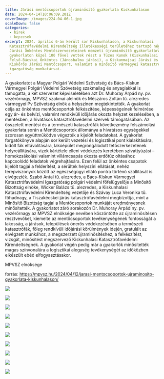 ```yaml
---
title: Járási mentőcsoportok újraminősítő gyakorlata Kiskunhalason
date: 2024-04-14T10:06:09.201Z
coverImage: /images/224-04-06-1.jpg
scaleDown: false
categories:
  - hirek
  - kepzesek
excerpt: 2024. április 6-án került sor Kiskunhalason, a Kiskunhalasi
  Katasztrófavédelmi Kirendeltség illetékességi területéhez tartozó négy járás
  Járási Önkéntes Mentőszervezeteinek nemzeti újraminősítő gyakorlatára. A
  gyakorlaton közel 100 fővel vettek részt a Tüzes Kunok (Kiskunhalasi járás), a
  Felső-Bácskai Önkéntes (Jánoshalma járási), a Kiskunmajsai Járási és a
  Kiskőrös Járási Mentőcsoport, valamint a minősítő vármegyei katasztrófavédelmi
  igazgatóság munkatársai.
---
```

A gyakorlatot a Magyar Polgári Védelmi Szövetség és Bács-Kiskun Vármegyei Polgári Védelmi Szövetség szakmailag és anyagiakkal is támogatta, a két szervezet képviseletében azt Dr. Muhoray Árpád ny. pv. vezérőrnagy, MPVSZ szakmai alelnök és Mészáros Zoltán tű. alezredes vármegyei Pv Szövetség elnök a helyszínen megtekintették.
A gyakorlat célja az önkéntes mentőcsoportok felkészítése, képességeinek felmérése egy ár- és belvízi, valamint rendkívüli időjárás okozta helyzet kezelésében, a mentésben, a hivatásos katasztrófavédelmi szervek támogatásában. Az összetett mentési és a természeti katasztrófák következmény felszámolási gyakorlata során a Mentőcsoportok állománya a hivatásos egységekkel szorosan együttműködve végezték a kijelölt feladatokat.
A gyakorlat forgatókönyve alapján sor került vezetési és logisztikai pont kialakítására, kidőlt fák eltávolítására, lakóépület megrongálódott tetőszerkezetének helyreállítására, vizek kártétele elleni védekezés keretében szivattyúzási – homokzsákolási valamint villámcsapás okozta erdőtűz oltásához kapcsolódó feladatok végrehajtására. Ezen felül az önkéntes csapatok kijelölt tagjai a felderítést, a sérültek helyszíni ellátását, nehéz terepviszonyok között az egészségügyi ellátó pontra történő szállítását is elvégezték.
Szabó Antal tű. alezredes, a Bács-Kiskun Vármegyei Katasztrófavédelmi Igazgatóság polgári védelmi főfelügyelője a Minősítő Bizottság elnöke, Wicker Balázs tű. alezredes, a Kiskunhalasi Katasztrófavédelmi Kirendeltség vezetője és Szávay Luca Veronika tű. főhadnagy, a Tiszakécskei járás katasztrófavédelmi megbízottja, mint a Minősítő Bizottság tagjai a Mentőcsoportok munkáját eredményesnek minősítették.
A gyakorlatot záró sorakozón Dr. Muhoray Árpád ny. pv. vezérőrnagy az MPVSZ elnöksége nevében köszöntötte az újraminősítésen résztvevőket, kiemelte az mentőcsoportok tevékenységének fontosságát a lakosság, a járások, települések önerős védekezésében a természeti katasztrófák, főleg rendkívüli időjárási körülmények idején, gratulált az elvégzett munkához, a megszerzett újraminősítéshez, a felkészítést, vizsgát, minősítést megszervező Kiskunhalasi Katasztrófavédelmi Kirendeltségnek.
A gyakorlat végén pedig már a gyakorlók minősítették magas színvonalúra a logisztikai alegység tevékenységét az időközben elkészült ebéd elfogyasztásakor.

MPVSZ elnöksége

forrás: https://mpvsz.hu/2024/04/12/jarasi-mentocsoportok-ujraminosito-gyakorlata-kiskunhalason/

![](/images/2024-04-06-index.jpg)

![](/images/2024-04-06-2.jpg)

![](/images/2024-04-06-3.jpg)

![](/images/2024-04-06-4.jpg)

![](/images/2024-04-06-5.jpg)

![](/images/2024-04-06-6.jpg)

![](/images/2024-04-06-7.jpg)

![](/images/2024-04-06-8.jpg)

![](/images/2024-04-06-9.jpg)

![](/images/2024-04-06-10.jpg)